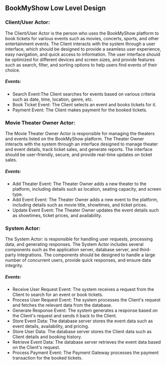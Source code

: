 ## BookMyShow Low Level Design

### Client/User Actor:

The Client/User Actor is the person who uses the BookMyShow platform to book tickets for various events such as movies, concerts, sports, and other entertainment events. The Client interacts with the system through a user interface, which should be designed to provide a seamless user experience, easy navigation, and quick access to information. The user interface should be optimized for different devices and screen sizes, and provide features such as search, filter, and sorting options to help users find events of their choice.

##### Events:

- Search Event:The Client searches for events based on various criteria such as date, time, location, genre, etc.
- Book Ticket Event: The Client selects an event and books tickets for it.
- Payment Event: The Client makes payment for the booked tickets.

### Movie Theater Owner Actor:

The Movie Theater Owner Actor is responsible for managing the theaters and events listed on the BookMyShow platform. The Theater Owner interacts with the system through an interface designed to manage theater and event details, track ticket sales, and generate reports. The interface should be user-friendly, secure, and provide real-time updates on ticket sales.

##### Events:

- Add Theater Event: The Theater Owner adds a new theater to the platform, including details such as location, seating capacity, and screen type.
- Add Event Event: The Theater Owner adds a new event to the platform, including details such as movie title, showtimes, and ticket prices.
- Update Event Event: The Theater Owner updates the event details such as showtimes, ticket prices, and availability.

### System Actor:

The System Actor: is responsible for handling user requests, processing data, and generating responses. The System Actor includes several components such as the application server, database server, and third-party integrations. The components should be designed to handle a large number of concurrent users, provide quick responses, and ensure data integrity.

##### Events:

- Receive User Request Event: The system receives a request from the Client to search for an event or book tickets.
- Process User Request Event: The system processes the Client's request and fetches the relevant data from the database.
- Generate Response Event: The system generates a response based on the Client's request and sends it back to the Client.
- Store Event Data: The database server stores the event data such as event details, availability, and pricing.
- Store User Data: The database server stores the Client data such as Client details and booking history.
- Retrieve Event Data: The database server retrieves the event data based on the Client's request.
- Process Payment Event: The Payment Gateway processes the payment transaction for the booked tickets.
